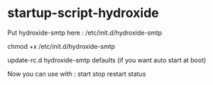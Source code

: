 # startup-script-hydroxide

Put hydroxide-smtp here : /etc/init.d/hydroxide-smtp

chmod +x /etc/init.d/hydroxide-smtp

update-rc.d hydroxide-smtp defaults (if you want auto start at boot)

Now you can use with : start stop restart status
